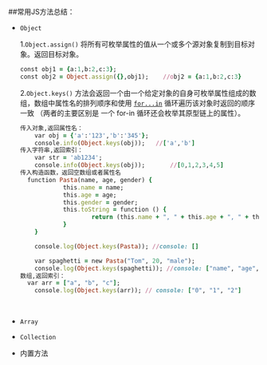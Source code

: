 ##常用JS方法总结：

- `Object`

  1.`Object.assign()` 将所有可枚举属性的值从一个或多个源对象复制到目标对象。返回目标对象。

  ```ruby
  const obj1 = {a:1,b:2,c:3};
  const obj2 = Object.assign({},obj1);    //obj2 = {a:1,b:2,c:3}
  ```

  2.`Object.keys()` 方法会返回一个由一个给定对象的自身可枚举属性组成的数组，数组中属性名的排列顺序和使用 [`for...in`](https://developer.mozilla.org/zh-CN/docs/Web/JavaScript/Reference/Statements/for...in) 循环遍历该对象时返回的顺序一致 （两者的主要区别是 一个 for-in 循环还会枚举其原型链上的属性）。

  ```ruby
  传入对象,返回属性名：
      var obj = {'a':'123','b':'345'};
      console.info(Object.keys(obj)); 	//['a','b']
  传入字符串,返回索引：
      var str = 'ab1234';
      console.info(Object.keys(obj));		//[0,1,2,3,4,5]
  传入构造函数，返回空数组或者属性名
  	function Pasta(name, age, gender) {
              this.name = name;
              this.age = age;
              this.gender = gender;
              this.toString = function () {
                      return (this.name + ", " + this.age + ", " + this.gender);
              }
      }

      console.log(Object.keys(Pasta)); //console: []

      var spaghetti = new Pasta("Tom", 20, "male");
      console.log(Object.keys(spaghetti)); //console: ["name", "age", "gender", "toString"]
  数组,返回索引：
  	var arr = ["a", "b", "c"];
      console.log(Object.keys(arr)); // console: ["0", "1", "2"]

  ```

  ​

- `Array`

- `Collection`

- 内置方法

